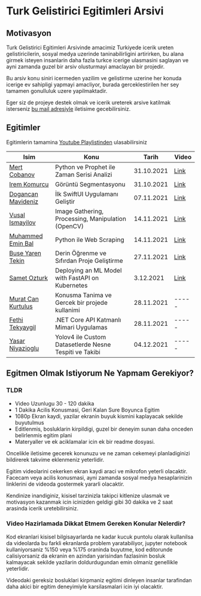 # Turk Gelistirici Egitimleri Arsivi

## Motivasyon

Turk Gelistirici Egitimleri Arsivinde amacimiz Turkiyede icerik ureten gelistiricilerin, sosyal medya uzerinde taninabilirligini artirirken, bu alana girmek isteyen insanlarin daha fazla turkce icerige ulasmasini saglayan ve ayni zamanda guzel bir arsiv olusturmayi amaclayan bir projedir.

Bu arsiv konu siniri icermeden yazilim ve gelistirme uzerine her konuda icerige ev sahipligi yapmayi amacliyor, burada gerceklestirilen her sey tamamen gonulluluk uzere yapilmaktadir. 

Eger siz de projeye destek olmak ve icerik ureterek arsive katilmak isterseniz [bu mail adresiyle](mailto:mertcobanov@gmail.com) iletisime gecebilirsiniz.


## Egitimler
Egitimlerin tamamina [Youtube Playlistinden](https://www.youtube.com/watch?v=XCj5tugcjHo&list=PLk54I7lqQSsbpShjcv3upA5LwMqyV9p27&ab_channel=MertCobanov) ulasabilirsiniz



| Isim                                                           | Konu                                               | Tarih      | Video                                                            |
| -------------------------------------------------------------- | -------------------------------------------------- | ---------- | ----------------------------------------------------------------------- |
| [Mert Cobanov](https://twitter.com/mertcobanov)                | Python ve Prophet ile Zaman Serisi Analizi         | 31.10.2021 | [Link](https://github.com/cobanov/time-series-analysis-prophet-youtube) |
| [Irem Komurcu ](https://twitter.com/iremkomurcu)               | Görüntü Segmentasyonu                              | 31.10.2021 | [Link](https://youtu.be/aUHoDeo3DFg)                                                                   |
| [Dogancan Mavideniz](https://twitter.com/dogancna)             | İlk SwiftUI Uygulamanı Geliştir                    | 07.11.2021 | [Link](https://youtu.be/Sn8jRej8M2I)                                                                   |
| [Vusal Ismayilov](https://github.com/woosal1337)               | Image Gathering, Processing, Manipulation (OpenCV) | 14.11.2021 | [Link](https://youtu.be/ytsvnQpyFZg)                                                                   |
| [Muhammed Emin Bal](https://www.youtube.com/c/MuhammedEminBal) | Python ile Web Scraping                            | 14.11.2021 | [Link](https://youtu.be/IDTTwo8Kymk)                                                                   |
| [Buse Yaren Tekin](https://youtube.com/buseyaren)              | Derin Öğrenme ve Sıfırdan Proje Geliştirme         | 27.11.2021 | [Link](https://youtu.be/qpEybki4G7A)                                                                   |
| [Samet Ozturk ](https://twitter.com/samozcan)                   | Deploying an ML Model with FastAPI on Kubernetes   | 3.12.2021 | [Link](https://youtu.be/kvfZjOmsQF4)                                                                   |
| [Murat Can Kurtulus](https://youtube.com/makermotion)          | Konusma Tanima ve Gercek bir projede kullanimi     | 28.11.2021 | -----                                                                   |
| [Fethi Tekyaygil](https://www.youtube.com/c/FethiTekyaygil)    | .NET Core API Katmanlı Mimari Uygulamas            | 28.11.2021 | -----                                                                   |
| [Yasar Niyazioglu](https://github.com/yasarniyazoglu)    | Yolov4 ile Custom Datasetlerde Nesne Tespiti ve Takibi   | 04.12.2021 | -----                                                                   |

## Egitmen Olmak Istiyorum Ne Yapmam Gerekiyor?


### TLDR

- Video Uzunlugu 30 - 120 dakika
- 1 Dakika Acilis Konusmasi, Geri Kalan Sure Boyunca Egitim
- 1080p Ekran kaydi, yazilar ekranin buyuk kismini kaplayacak sekilde buyutulmus
- Editlenmis, bosluklarin kirpildigi, guzel bir deneyim sunan daha onceden belirlenmis egitim plani
- Materyaller ve ek aciklamalar icin ek bir readme dosyasi.

Oncelikle iletisime gecerek konunuzu ve ne zaman cekemeyi planladiginizi bildirerek takvime eklenmeniz yeterlidir.

Egitim videolarini cekerken ekran kaydi araci ve mikrofon yeterli olacaktir. Facecam veya acilis konusmasi, ayni zamanda sosyal medya hesaplarinizin linklerini de videoda gostermek yararli olacaktir.

Kendinize inandiginiz, kisisel tarzinizla takipci kitlenize ulasmak ve motivasyon kazanmak icin icinizden geldigi gibi 30 dakika ve 2 saat arasinda icerik uretebilirsiniz. 

### Video Hazirlamada Dikkat Etmem Gereken Konular Nelerdir?

Kod ekranlari kisisel bilgisayarlarda ne kadar kucuk puntolu olarak kullanilsa da videolarda bu farkli ekranlarda problem yaratabiliyor, jupyter notebook kullaniyorsaniz %150 veya %175 oraninda buyutme, kod editorunde calisiyorsaniz da ekranin en azindan yarisindan fazlasinin bosluk kalmayacak sekilde yazilarin doldurdugundan emin olmaniz genellikle yeterlidir. 

Videodaki gereksiz bosluklari kirpmaniz egitimi dinleyen insanlar tarafindan daha akici bir egitim deneyimiyle karsilasmalari icin iyi olacaktir.





